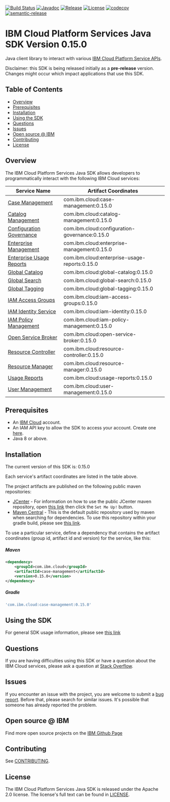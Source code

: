 [![Build Status](https://travis-ci.com/IBM/platform-services-java-sdk.svg?branch=master)](https://travis-ci.com/IBM/platform-services-java-sdk)
[![Javadoc](https://img.shields.io/static/v1?label=javadoc&message=latest&color=blue)](https://ibm.github.io/platform-services-java-sdk/docs/latest)
[![Release](https://img.shields.io/github/v/release/IBM/platform-services-java-sdk)](https://github.com/IBM/platform-services-java-sdk/releases/latest)
[![License](https://img.shields.io/badge/License-Apache%202.0-blue.svg)](https://opensource.org/licenses/Apache-2.0)
[![codecov](https://codecov.io/gh/IBM/platform-services-java-sdk/branch/master/graph/badge.svg)](https://codecov.io/gh/IBM/platform-services-java-sdk)
[![semantic-release](https://img.shields.io/badge/%20%20%F0%9F%93%A6%F0%9F%9A%80-semantic--release-e10079.svg)](https://github.com/semantic-release/semantic-release)


# IBM Cloud Platform Services Java SDK Version 0.15.0

Java client library to interact with various 
[IBM Cloud Platform Service APIs](https://cloud.ibm.com/docs?tab=api-docs&category=platform_services).

Disclaimer: this SDK is being released initially as a **pre-release** version.
Changes might occur which impact applications that use this SDK.

## Table of Contents

<!--
  The TOC below is generated using the `markdown-toc` node package.

      https://github.com/jonschlinkert/markdown-toc

  You should regenerate the TOC after making changes to this file.

      npx markdown-toc --maxdepth 4 -i README.md
  -->

<!-- toc -->

- [Overview](#overview)
- [Prerequisites](#prerequisites)
- [Installation](#installation)
- [Using the SDK](#using-the-sdk)
- [Questions](#questions)
- [Issues](#issues)
- [Open source @ IBM](#open-source--ibm)
- [Contributing](#contributing)
- [License](#license)

<!-- tocstop -->

## Overview

The IBM Cloud Platform Services Java SDK allows developers to programmatically interact with the following IBM Cloud services:

Service Name | Artifact Coordinates
--- | --- 
[Case Management](https://cloud.ibm.com/apidocs/case-management) | com.ibm.cloud:case-management:0.15.0
[Catalog Management](https://cloud.ibm.com/apidocs/resource-catalog/private-catalog) | com.ibm.cloud:catalog-management:0.15.0
[Configuration Governance](https://cloud.ibm.com/apidocs/security-compliance/config) | com.ibm.cloud:configuration-governance:0.15.0
[Enterprise Management](https://cloud.ibm.com/apidocs/enterprise-apis/enterprise) | com.ibm.cloud:enterprise-management:0.15.0
[Enterprise Usage Reports](https://cloud.ibm.com/apidocs/enterprise-apis/resource-usage-reports) | com.ibm.cloud:enterprise-usage-reports:0.15.0
[Global Catalog](https://cloud.ibm.com/apidocs/resource-catalog/global-catalog) | com.ibm.cloud:global-catalog:0.15.0
[Global Search](https://cloud.ibm.com/apidocs/search) | com.ibm.cloud:global-search:0.15.0
[Global Tagging](https://cloud.ibm.com/apidocs/tagging) | com.ibm.cloud:global-tagging:0.15.0
[IAM Access Groups](https://cloud.ibm.com/apidocs/iam-access-groups) | com.ibm.cloud:iam-access-groups:0.15.0
[IAM Identity Service](https://cloud.ibm.com/apidocs/iam-identity-token-api) | com.ibm.cloud:iam-identity:0.15.0
[IAM Policy Management](https://cloud.ibm.com/apidocs/iam-policy-management) | com.ibm.cloud:iam-policy-management:0.15.0
[Open Service Broker](https://cloud.ibm.com/apidocs/resource-controller/ibm-cloud-osb-api) | com.ibm.cloud:open-service-broker:0.15.0
[Resource Controller](https://cloud.ibm.com/apidocs/resource-controller/resource-controller) | com.ibm.cloud:resource-controller:0.15.0
[Resource Manager](https://cloud.ibm.com/apidocs/resource-controller/resource-manager) | com.ibm.cloud:resource-manager:0.15.0
[Usage Reports](https://cloud.ibm.com/apidocs/metering-reporting) | com.ibm.cloud:usage-reports:0.15.0
[User Management](https://cloud.ibm.com/apidocs/user-management) | com.ibm.cloud:user-management:0.15.0

## Prerequisites

[ibm-cloud-onboarding]: https://cloud.ibm.com/registration

* An [IBM Cloud][ibm-cloud-onboarding] account.
* An IAM API key to allow the SDK to access your account. Create one [here](https://cloud.ibm.com/iam/apikeys).
* Java 8 or above.

## Installation
The current version of this SDK is: 0.15.0

Each service's artifact coordinates are listed in the table above.

The project artifacts are published on the following public maven repositories:
- [JCenter](https://bintray.com/bintray/jcenter) - For information on how to use the
public JCenter maven repository, open [this link](https://bintray.com/bintray/jcenter)
then click the `Set Me Up!` button.
- [Maven Central](https://repo1.maven.org/maven2/) - This is the default public repository
used by maven when searching for dependencies.  To use this repository within your
gradle build, please see
[this link](https://docs.gradle.org/current/userguide/declaring_repositories.html).

To use a particular service, define a dependency that contains the
artifact coordinates (group id, artifact id and version) for the service, like this:

##### Maven

```xml
<dependency>
    <groupId>com.ibm.cloud</groupId>
    <artifactId>case-management</artifactId>
    <version>0.15.0</version>
</dependency>
```

##### Gradle
```gradle
'com.ibm.cloud:case-management:0.15.0'
```

## Using the SDK
For general SDK usage information, please see [this link](https://github.com/IBM/ibm-cloud-sdk-common/blob/master/README.md)

## Questions

If you are having difficulties using this SDK or have a question about the IBM Cloud services,
please ask a question at
[Stack Overflow](http://stackoverflow.com/questions/ask?tags=ibm-cloud).

## Issues
If you encounter an issue with the project, you are welcome to submit a
[bug report](https://github.com/IBM/platform-services-java-sdk/issues).
Before that, please search for similar issues. It's possible that someone has already reported the problem.

## Open source @ IBM
Find more open source projects on the [IBM Github Page](http://ibm.github.io/)

## Contributing
See [CONTRIBUTING](CONTRIBUTING.md).

## License

The IBM Cloud Platform Services Java SDK is released under the Apache 2.0 license.
The license's full text can be found in
[LICENSE](LICENSE).
